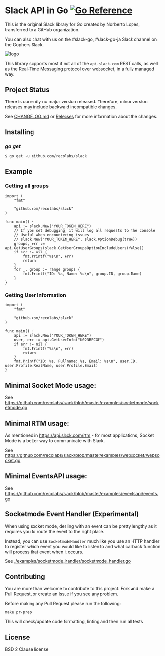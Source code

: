 Slack API in Go [![Go Reference](https://pkg.go.dev/badge/github.com/recolabs/slack.svg)](https://pkg.go.dev/github.com/recolabs/slack)
===============

This is the original Slack library for Go created by Norberto Lopes, transferred to a GitHub organization.

You can also chat with us on the #slack-go, #slack-go-ja Slack channel on the Gophers Slack.

![logo](logo.png "icon")

This library supports most if not all of the `api.slack.com` REST
calls, as well as the Real-Time Messaging protocol over websocket, in
a fully managed way.

## Project Status
There is currently no major version released.
Therefore, minor version releases may include backward incompatible changes.

See [CHANGELOG.md](https://github.com/recolabs/slack/blob/master/CHANGELOG.md) or [Releases](https://github.com/recolabs/slack/releases) for more information about the changes.

## Installing

### *go get*

    $ go get -u github.com/recolabs/slack

## Example

### Getting all groups

```golang
import (
	"fmt"

	"github.com/recolabs/slack"
)

func main() {
	api := slack.New("YOUR_TOKEN_HERE")
	// If you set debugging, it will log all requests to the console
	// Useful when encountering issues
	// slack.New("YOUR_TOKEN_HERE", slack.OptionDebug(true))
	groups, err := api.GetUserGroups(slack.GetUserGroupsOptionIncludeUsers(false))
	if err != nil {
		fmt.Printf("%s\n", err)
		return
	}
	for _, group := range groups {
		fmt.Printf("ID: %s, Name: %s\n", group.ID, group.Name)
	}
}
```

### Getting User Information

```golang
import (
    "fmt"

    "github.com/recolabs/slack"
)

func main() {
    api := slack.New("YOUR_TOKEN_HERE")
    user, err := api.GetUserInfo("U023BECGF")
    if err != nil {
	    fmt.Printf("%s\n", err)
	    return
    }
    fmt.Printf("ID: %s, Fullname: %s, Email: %s\n", user.ID, user.Profile.RealName, user.Profile.Email)
}
```

## Minimal Socket Mode usage:

See https://github.com/recolabs/slack/blob/master/examples/socketmode/socketmode.go


## Minimal RTM usage:

As mentioned in https://api.slack.com/rtm - for most applications, Socket Mode is a better way to communicate with Slack.

See https://github.com/recolabs/slack/blob/master/examples/websocket/websocket.go


## Minimal EventsAPI usage:

See https://github.com/recolabs/slack/blob/master/examples/eventsapi/events.go

## Socketmode Event Handler (Experimental)

When using socket mode, dealing with an event can be pretty lengthy as it requires you to route the event to the right place.

Instead, you can use `SocketmodeHandler` much like you use an HTTP handler to register which event you would like to listen to and what callback function will process that event when it occurs.

See [./examples/socketmode_handler/socketmode_handler.go](./examples/socketmode_handler/socketmode_handler.go)
## Contributing

You are more than welcome to contribute to this project.  Fork and
make a Pull Request, or create an Issue if you see any problem.

Before making any Pull Request please run the following:

```
make pr-prep
```

This will check/update code formatting, linting and then run all tests

## License

BSD 2 Clause license
